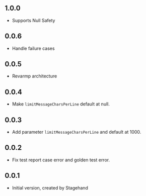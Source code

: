 ## 1.0.0

- Supports Null Safety

## 0.0.6

- Handle failure cases

## 0.0.5

- Revarmp architecture

## 0.0.4

- Make `limitMessageCharsPerLine` default at null.

## 0.0.3

- Add parameter `limitMessageCharsPerLine` and default at 1000.

## 0.0.2

- Fix test report case error and golden test error.

## 0.0.1

- Initial version, created by Stagehand
